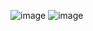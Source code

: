 ![image](https://github.com/user-attachments/assets/73bc4223-c756-4655-b970-49f5052969d9)
![image](https://github.com/user-attachments/assets/96795b6e-5374-4dd8-8e40-3586d117d7c1)
